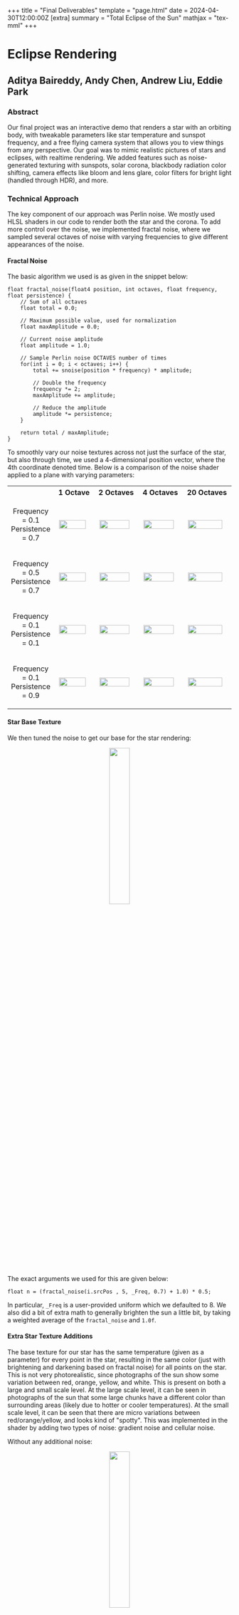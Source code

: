 +++
title = "Final Deliverables"
template = "page.html"
date = 2024-04-30T12:00:00Z
[extra]
summary = "Total Eclipse of the Sun"
mathjax = "tex-mml"
+++

# Eclipse Rendering
## Aditya Baireddy, Andy Chen, Andrew Liu, Eddie Park

### Abstract

Our final project was an interactive demo that renders a star with an orbiting body, with tweakable parameters like star temperature and sunspot frequency, and a free flying camera system that allows you to view things from any perspective. Our goal was to mimic realistic pictures of stars and eclipses, with realtime rendering. We added features such as noise-generated texturing with sunspots, solar corona, blackbody radiation color shifting, camera effects like bloom and lens glare, color filters for bright light (handled through HDR), and more. 

### Technical Approach 



The key component of our approach was Perlin noise. We mostly used HLSL shaders in our code to render both the star and the corona. To add more control over the noise, we implemented fractal noise, where we sampled several octaves of noise with varying frequencies to give different appearances of the noise.

#### Fractal Noise

The basic algorithm we used is as given in the snippet below:

```
float fractal_noise(float4 position, int octaves, float frequency, float persistence) {
	// Sum of all octaves
	float total = 0.0;
	
	// Maximum possible value, used for normalization
	float maxAmplitude = 0.0;
	
	// Current noise amplitude
	float amplitude = 1.0;

	// Sample Perlin noise OCTAVES number of times
	for(int i = 0; i < octaves; i++) {
		total += snoise(position * frequency) * amplitude;
		
		// Double the frequency
		frequency *= 2;
		maxAmplitude += amplitude;
		
		// Reduce the amplitude
		amplitude *= persistence;
	}

	return total / maxAmplitude;
}
```

To smoothly vary our noise textures across not just the surface of the star, but also through time, we used a 4-dimensional position vector, where the 4th coordinate denoted time. Below is a comparison of the noise shader applied to a plane with varying parameters:

<style>
img {
  display: block;
  margin-left: auto;
  margin-right: auto;
  width: 90%;
}
</style>

<table>
	<tr>
		<th style="width:10%"> </th>
		<th> 1 Octave </th>
		<th> 2 Octaves </th>
		<th> 4 Octaves </th>
		<th> 20 Octaves </th>
	</tr>
	<tr>
		<td> <p style="text-align:center"> Frequency = 0.1 <br> Persistence = 0.7 </p> </td>
		<td> <img src="./fractal_noise_1o_0.1f_0.7p.png"> </td>
		<td> <img src="./fractal_noise_2o_0.1f_0.7p.png"> </td>
		<td> <img src="./fractal_noise_4o_0.1f_0.7p.png"> </td>
		<td> <img src="./fractal_noise_20o_0.1f_0.7p.png"> </td>
	</tr>
	<tr>
		<td> <p style="text-align:center"> Frequency = 0.5 <br> Persistence = 0.7 </p> </td>
		<td> <img src="./fractal_noise_1o_0.5f_0.7p.png"> </td>
		<td> <img src="./fractal_noise_2o_0.5f_0.7p.png"> </td>
		<td> <img src="./fractal_noise_4o_0.5f_0.7p.png"> </td>
		<td> <img src="./fractal_noise_20o_0.5f_0.7p.png"> </td>
	</tr>
	<tr>
		<td> <p style="text-align:center"> Frequency = 0.1 <br> Persistence = 0.1 </p> </td>
		<td> <img src="./fractal_noise_1o_0.1f_0.1p.png"> </td>
		<td> <img src="./fractal_noise_2o_0.1f_0.1p.png"> </td>
		<td> <img src="./fractal_noise_4o_0.1f_0.1p.png"> </td>
		<td> <img src="./fractal_noise_20o_0.1f_0.1p.png"> </td>
	</tr>
	<tr>
		<td> <p style="text-align:center"> Frequency = 0.1 <br> Persistence = 0.9 </p> </td>
		<td> <img src="./fractal_noise_1o_0.1f_0.9p.png"> </td>
		<td> <img src="./fractal_noise_2o_0.1f_0.9p.png"> </td>
		<td> <img src="./fractal_noise_4o_0.1f_0.9p.png"> </td>
		<td> <img src="./fractal_noise_20o_0.1f_0.9p.png"> </td>
	</tr>
</table>

#### Star Base Texture

We then tuned the noise to get our base for the star rendering:

<p style="text-align:center">
<img src="./base_sun.png" style="width:30%">
</p>

The exact arguments we used for this are given below:
```
float n = (fractal_noise(i.srcPos , 5, _Freq, 0.7) + 1.0) * 0.5;
```
In particular, `_Freq` is a user-provided uniform which we defaulted to 8. We also did a bit of extra math to generally brighten the sun a little bit, by taking a weighted average of the `fractal_noise` and `1.0f`.

#### Extra Star Texture Additions

The base texture for our star has the same temperature (given as a parameter) for every point in the star, resulting in the same color 
(just with brightening and darkening based on fractal noise) for all points on the star. This is not very photorealistic, since 
photographs of the sun show some variation between red, orange, yellow, and white. This is present on both a large and small scale 
level. At the large scale level, it can be seen in photographs of the sun that some large chunks have a different color than 
surrounding areas (likely due to hotter or cooler temperatures). At the small scale level, it can be seen that there are micro 
variations between red/orange/yellow, and looks kind of "spotty". This was implemented in the shader by adding two types of noise: 
gradient noise and cellular noise.

Without any additional noise:

<p style="text-align:center">
<img src="../nothing_sun.png" style="width:30%">
</p>

The negative of cellular noise was added to the temperature to simulate variations in color at a small scale level. Cellular noise 
is noise that resembles cells, where the visual effect is the coordinate space being partitioned into multiple "cells" which have 
a clear barrier on the outside, and are brighter closer to the center of the cell. The negative of this noise was added to make a 
faint cell structure where the boundaries are higher temperature/brighter (yellow) and the inside is lower temperature (red).

With only cellular noise on top of the base texture:

<p style="text-align:center">
<img src="../cellular_sun.png" style="width:30%">
</p>

Gradient noise (scaled by an appropriate factor) was added to the temperature to simulate variations in color for large chunks. 
Gradient noise when scaled by an appropriate factor can be used to have shading that looks like "splatters" where there is a 
gradual transition between the color on the outside of the splatter to the color of the splatter. For the sun, the "splatters" were 
low (or high) temperatures, and produced a gradual transition between red-orange to yellow-orange, for example.

With gradient noise and cellular noise on top of the base texture:

<p style="text-align:center">
<img src="../nice_sun.png" style="width:30%">
</p>

#### Corona Rendering

We also used fractal noise for the star's corona. The main approach was to sample the noise function based on time and the unit vector pointing from the sun to the pixel we wanted to color, and use the distance from the star to judge how bright the corona should be. (It's necessary to sample on time to make the noise actually change.) However, doing this alone doesn't create a convincing corona; it's too circular, it has lines pointing directly away from the star which looks extremely stiff and unnatural, and it flickers in and out of brightness with no rhyme or reason. In order to fix this, there were two main tricks we used to create something more similar to a real star's corona:
- We sampled from the noise function (three times, once each for x,y,z) based on the position and time to introduce a jitter to the position of the vertex. This jittered position was then normalized and used to sample again (again with time) to end up with a position jittered roughly with respect to its angle emanating outward from the sun. Finally, we used this position to calculate distance from the sun, and scaled brightness inversely to this distance to make parts of the corona closer to the sun brighter. This handles two of our problems: one, it makes the corona less circular, and two, it gets rid of the straight lines and replaces them with more smooth curves and spikes reminiscent of a real corona.
```
	// generate jittered position by jittering each coordinate
	float sx = snoise(_Freq * float4(i.srcPos.xyz, t));
	float sy = snoise(_Freq * float4((i.srcPos.xyz + 2000.0), t));
	float sz = snoise(_Freq * float4((i.srcPos.xyz + 4000.0), t));
	float3 jitter = float3(sx,sy,sz) * 0.12; 

	// normalize jittered position to get a noisy angle
	float3 nJitterDist = normalize(i.srcPos.xyz + jitter);

	// use noisy angle to find noisy position based on angle
	float3 position = i.srcPos.xyz + snoise(float4(nJitterDist, t * _Thickness)/_Thickness) * .2;
```
- When sampling from the noise function, instead of sampling directly based on time, we sampled based on the time minus the distance from the pixel to the star (scaled by a constant). This creates the appearance of the particles of the corona moving outward from the star (as they do in reality), as the last noise sample is only based on the angle (roughly) and time minus distance. 
```
	// i.srcPos.w just contains time, stored in position in vert shader to send to frag shader
    float t = (i.srcPos.w - length(i.srcPos.xyz)) * _Speed; 
```

#### Post-Processing Effects

Additionally, we also used some Unity built-in features to add post processing effects to make our rendering appear more photorealistic to solar photography. We used three main post processing features to accomplish this:

- Bloom
- Color Filtering
- Lens Flare

The bloom ended up making our corona effects more realistic by allowing the light emitted from the corona billboard to bleed a little bit over the surface of the moon, especially in the slight deviations due to the height map applied to the moon's surface.

The color filtering was applied to resemble a solar filter, as to make the star more realistic, we heavily increased the brightness of the sun. The filtering, which just decreased brightness globally allowed the features of the sun such as the surface texture to be visible, and also completely darkened the image of the moon, which in our opinion made it look like actual eclipse photography.

Finally, the lens flare effect was added mostly for fun, since a bit of lens flare makes our rendering look nice :)

#### Challenges
Though two of our group members had previous Unity experience, it was the other two members' first time using Unity, which was a challenging experience. In particular, writing scripts and shaders was particularly challenging, not only because they were in relatively unfamiliar languages (C# and HLSL), but also because we had to interface with Unity built-ins, of which the documentation was not very helpful at explaining how to use it. Searching for resources online often ended up with looking at long, mostly unhelpful forum threads. Many tasks that were presumed easy ended up being far more time consuming than initially planned.

One of these challenges was incorporating the fractal noise generation into our Sun rendering. Namely, while it worked to generate some noise, it did not look very good, as it was super granular and pixelated. We spent a considerable amount of time tuning the parameters and tweaking the algorithm in order to get results that we were satisfied with. 

Another one of these challenges was implementing the corona shader as a billboard. While we initially tried to use pre-existing implementations of billboards, and even tried to follow an opengl tutorial, we found that it did not work for some reason. After fruitless hours of debugging, we decided to implement it ourselves, using a vertex shader to dynamically transform the coordinates of the corners of the plane in world space, such that the normal vector pointed towards the current camera position.

Rendering the moon was also a challenge, as Unity did not have a built-in displacement mapping function for objects. We tried to use third-party packages that included displacement mapping, but there were some notable issues, particularly that there was significant distortion of the textures near the poles of the sphere. Thus, we ended up writing our own displacement mapping shader using our knowledge from homework 4.

4. HDR

#### Learnings
We had a fair amount of learning moments while completing this project.
1. It was far easier for us to do partner programming on one computer than to try to work separately on our own computers. We initially tried to work separately, but found that we encountered lots of unintelligible merge conflicts, and ended up having to do a bunch of work again transferring the results from one computer to another.
2. Choosing the right parameters (frequency, strength, radius, temperature, size, thickness, etc.) is really important for rendering images that look good. Choosing the wrong values for these parameters can lead to results that look really weird.
3. While we ended up sticking with Unity for this project, we were ultimately unhappy with the framework and felt that it would've been easier to operate in C++ by perhaps modifying one of the homework skeleton codes.


### Results

Below is a static image of the initial state of our simulation, which places the camera at the right distance from the moon and the sun to resemble a total solar eclipse.

<p style="text-align:center">
<img src="./eclipse.png" style="width:50%">
</p>

Below is an image of the sun without an eclipsing moon:

<p style="text-align:center">
<img src="./sun_final.png" style="width:50%">
</p>

### References

1. Procedural Star Rendering. Benjamin Arnold, Seed of Andromeda. https://web.archive.org/web/20150910041136/https://www.seedofandromeda.com/blogs/51-procedural-star-rendering.
2. 2D / 3D / 4D optimised Perlin Noise Cg/HLSL library (cginc). https://forum.unity.com/threads/2d-3d-4d-optimised-perlin-noise-cg-hlsl-library-cginc.218372/.
3. What color is a blackbody? Mitchell Charity. http://www.vendian.org/mncharity/dir3/blackbody/.
4. CGI Moon Kit. Ernie Wright, Nasa's Scientific Visualization Studio. https://svs.gsfc.nasa.gov/cgi-bin/details.cgi?aid=4720.
5. Billboards. OpenGL-Tutorial. https://www.opengl-tutorial.org/intermediate-tutorials/billboards-particles/billboards/


### Contributions from each team member

Aditya worked on setting up the interactive freecam camera system, blackbody radiation shading, and the corona billboard. Andrew worked on setting up the framework, generating the perlin and fractal noise, adding sunspots, and updating the camera system to have controllable speed and orbit mode. Andy worked on adding cellular noise and granules to the sun. Eddie worked on rendering the moon textures displacement, and improving the camera system quality of life. We all contributed to the website, report, and video.
